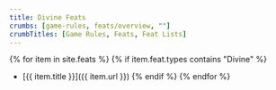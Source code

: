 ```yaml
---
title: Divine Feats
crumbs: [game-rules, feats/overview, ""]
crumbTitles: [Game Rules, Feats, Feat Lists]
---
```


{% for item in site.feats %}
  {% if item.feat.types contains "Divine" %}
 * [{{ item.title }}]({{ item.url }})
  {% endif %}
{% endfor %}